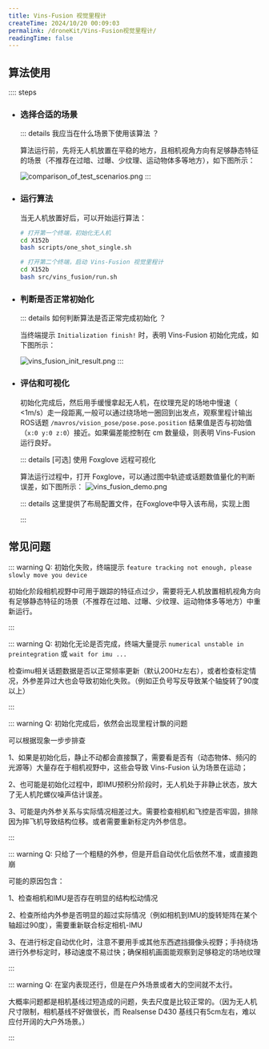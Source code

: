 ```yaml
---
title: Vins-Fusion 视觉里程计
createTime: 2024/10/20 00:09:03
permalink: /droneKit/Vins-Fusion视觉里程计/
readingTime: false
---
```


<!-- Vins-Fusion 是一种基于视觉惯性导航系统的融合算法，支持多种视觉惯性传感器类型（单目 + IMU，双目+ IMU，或纯双目）以及全局传感器(如GPS，气压计和磁力计等)的输入。

![vins_fusion_demo.png](https://emnavi-doc-img.oss-cn-beijing.aliyuncs.com/emnavi_assets/intro/vins_fusion_demo.png) -->

## 算法使用

:::: steps

- ### 选择合适的场景
    ::: details 我应当在什么场景下使用该算法 ？

    算法运行前，先将无人机放置在平稳的地方，且相机视角方向有足够静态特征的场景（不推荐在过暗、过曝、少纹理、运动物体多等地方），如下图所示：

    ![comparison_of_test_scenarios.png](https://emnavi-doc-img.oss-cn-beijing.aliyuncs.com/emnavi_assets/intro/comparison_of_test_scenarios.png)
    :::

- ### 运行算法
    当无人机放置好后，可以开始运行算法：

    ```bash
    # 打开第一个终端，初始化无人机
    cd X152b
    bash scripts/one_shot_single.sh

    # 打开第二个终端，启动 Vins-Fusion 视觉里程计
    cd X152b
    bash src/vins_fusion/run.sh
    ```

- ### 判断是否正常初始化
    ::: details 如何判断算法是否正常完成初始化 ？

    当终端提示 `Initialization finish!` 时，表明 Vins-Fusion 初始化完成，如下图所示：

    ![vins_fusion_init_result.png](https://emnavi-doc-img.oss-cn-beijing.aliyuncs.com/emnavi_assets/intro/vins_fusion_init_result.png)
    :::

- ### 评估和可视化

    初始化完成后，然后用手缓慢拿起无人机，在纹理充足的场地中慢速（ <1m/s）走一段距离,一般可以通过绕场地一圈回到出发点，观察里程计输出ROS话题 `/mavros/vision_pose/pose.pose.position` 结果值是否与初始值（`x:0 y:0 z:0`）接近。如果偏差能控制在 cm 数量级，则表明 Vins-Fusion 运行良好。

    ::: details [可选] 使用 Foxglove 远程可视化

    算法运行过程中，打开 Foxglove，可以通过图中轨迹或话题数值量化的判断误差，如下图所示：
    ![vins_fusion_demo.png](https://emnavi-doc-img.oss-cn-beijing.aliyuncs.com/emnavi_assets/intro/vins_fusion_demo.png)

    ::: details 这里提供了布局配置文件，在Foxglove中导入该布局，实现上图
    <LinkCard title="点击下载 Foxglove 的 Vins-Fusion布局图（需解压后导入）" href="https://emnavi-doc-img.oss-cn-beijing.aliyuncs.com/emnavi_video/intro/foxglove_VINS-Fusion.zip" > </LinkCard>

    :::

## 常见问题

::: warning Q: 初始化失败，终端提示 `feature tracking not enough, please slowly move you device`

初始化阶段相机视野中可用于跟踪的特征点过少，需要将无人机放置相机视角方向有足够静态特征的场景（不推荐在过暗、过曝、少纹理、运动物体多等地方）中重新运行。

:::


::: warning Q: 初始化无论是否完成，终端大量提示 `numerical unstable in preintegration` 或 `wait for imu ...`

检查imu相关话题数据是否以正常频率更新（默认200Hz左右），或者检查标定情况，外参差异过大也会导致初始化失败。（例如正负号写反导致某个轴旋转了90度以上）

:::


::: warning Q: 初始化完成后，依然会出现里程计飘的问题

可以根据现象一步步排查

1、如果是初始化后，静止不动都会直接飘了，需要看是否有（动态物体、频闪的光源等）大量存在于相机视野中，这些会导致 Vins-Fusion 认为场景在运动；

2、也可能是初始化过程中，即IMU预积分阶段时，无人机处于非静止状态，放大了无人机陀螺仪噪声估计误差。

3、可能是内外参关系与实际情况相差过大。需要检查相机和飞控是否牢固，排除因为摔飞机导致结构位移。或者需要重新标定内外参信息。

:::

::: warning Q: 只给了一个粗糙的外参，但是开启自动优化后依然不准，或直接跑崩

可能的原因包含：

1、检查相机和IMU是否存在明显的结构松动情况

2、检查所给内外参是否明显的超过实际情况（例如相机到IMU的旋转矩阵在某个轴超过90度），需要重新联合标定相机-IMU

3、在进行标定自动优化时，注意不要用手或其他东西遮挡摄像头视野；手持绕场进行外参标定时，移动速度不易过快；确保相机画面能观察到足够稳定的场地纹理

:::

::: warning Q: 在室内表现还行，但是在户外场景或者大的空间就不太行。

大概率问题都是相机基线过短造成的问题，失去尺度是比较正常的。（因为无人机尺寸限制，相机基线不好做很长，而 Realsense D430 基线只有5cm左右，难以应付开阔的大户外场景。）

:::